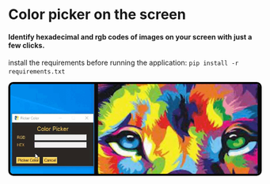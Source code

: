 # Color picker on the screen
#### Identify hexadecimal and rgb codes of images on your screen with just a few clicks.

install the requirements before running the application: `pip install -r requirements.txt`

<p style="align: center;">
    <img style="border: 4px solid black;
                border-radius: 10px; "
            src="./app.gif.gif">
</p>
